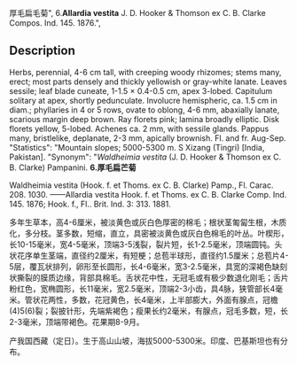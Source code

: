 厚毛扁毛菊",
6.**Allardia vestita** J. D. Hooker & Thomson ex C. B. Clarke Compos. Ind. 145. 1876.",

## Description
Herbs, perennial, 4-6 cm tall, with creeping woody rhizomes; stems many, erect; most parts densely and thickly yellowish or gray-white lanate. Leaves sessile; leaf blade cuneate, 1-1.5 × 0.4-0.5 cm, apex 3-lobed. Capitulum solitary at apex, shortly pedunculate. Involucre hemispheric, ca. 1.5 cm in diam.; phyllaries in 4 or 5 rows, ovate to oblong, 4-6 mm, abaxially lanate, scarious margin deep brown. Ray florets pink; lamina broadly elliptic. Disk florets yellow, 5-lobed. Achenes ca. 2 mm, with sessile glands. Pappus many, bristlelike, deplanate, 2-3 mm, apically brownish. Fl. and fr. Aug-Sep.
  "Statistics": "Mountain slopes; 5000-5300 m. S Xizang (Tingri) [India, Pakistan].
  "Synonym": "*Waldheimia vestita* (J. D. Hooker &amp; Thomson ex C. B. Clarke) Pampanini.
**6.厚毛扁芒菊**

Waldheimia vestita (Hook. f. et Thoms. ex C. B. Clarke) Pamp., Fl. Carac. 208. 1030. ——Allardia vestita Hook. f. et Thoms. ex C. B. Clarke Comp. Ind. 145. 1876; Hook. f., Fl.. Brit. Ind. 3: 313. 1881.

多年生草本，高4-6厘米，被淡黄色或灰白色厚密的棉毛；根状茎匍匐生根，木质化，多分枝。茎多数，短缩，直立，具密被淡黄色或灰白色棉毛的叶丛。叶楔形，长10-15毫米，宽4-5毫米，顶端3-5浅裂，裂片短，长1-2.5毫米，顶端圆钝。头状花序单生茎端，直径约2厘米，有短梗；总苞半球形，直径约1.5厘米；总苞片4-5层，覆瓦状排列，卵形至长圆形，长4-6毫米，宽3-2.5毫米，具宽的深褐色缺刻状撕裂的膜质边缘，背部具棉毛。舌状花中性，无冠毛或有极少数退化刚毛；舌片粉红色，宽椭圆形，长11毫米，宽2.5毫米，顶端2-3小齿，具4脉，狭管部长4毫米。管状花两性，多数，花冠黄色，长4毫米，上半部膨大，外面有腺点，冠檐(4)5(6)裂；裂披针形，先端紫褐色；瘦果长约2毫米，有腺点，冠毛多数，短，长2-3毫米，顶端带褐色。花果期8-9月。

产我国西藏（定日）。生于高山山坡，海拔5000-5300米。印度、巴基斯坦也有分布。
